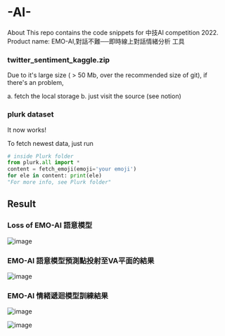 # -AI-

About
This repo contains the code snippets for 中技AI competition 2022. Product name: EMO-AI,對話不難──即時線上對話情緒分析 工具



### twitter_sentiment_kaggle.zip

Due to it's large size ( > 50 Mb, over the recommended size of git), if there's an problem, 

a. fetch the local storage
b. just visit the source (see notion)


### plurk dataset

It now works!

To fetch newest data, just run

```python
# inside Plurk folder
from plurk.all import *
content = fetch_emoji(emoji='your emoji')
for ele in content: print(ele)
"For more info, see Plurk folder"
```

## Result
### Loss of EMO-AI 語意模型

![image](https://user-images.githubusercontent.com/59814445/189539001-33bec975-6dc7-4e6e-803b-d02e05ece0a5.png)


### EMO-AI 語意模型預測點投射至VA平面的結果

![image](https://user-images.githubusercontent.com/59814445/189539080-e1af906d-a6f6-4ae6-8e90-b88ef0e21d5d.png)


### EMO-AI 情緒遞迴模型訓練結果

![image](https://user-images.githubusercontent.com/59814445/189539091-53cdb4a7-d406-46d1-b483-5b8aa3118995.png)

![image](https://user-images.githubusercontent.com/59814445/189539097-4e4f66af-c083-4e2a-8851-2b70f6d63ddb.png)








